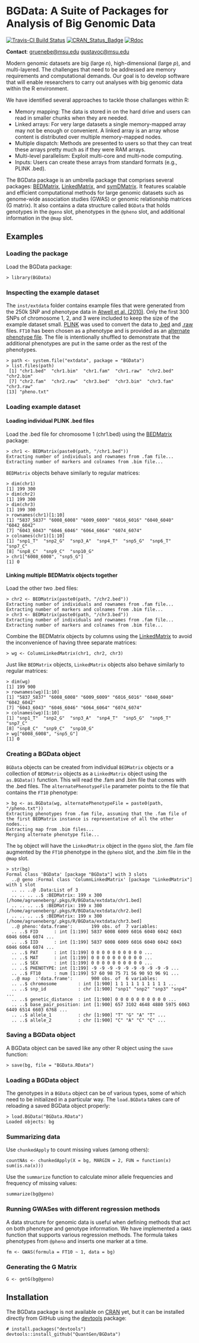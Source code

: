 BGData: A Suite of Packages for Analysis of Big Genomic Data
============================================================

[![Travis-CI Build Status](https://travis-ci.org/QuantGen/BGData.svg?branch=master)](https://travis-ci.org/QuantGen/BGData)
[![CRAN_Status_Badge](http://www.r-pkg.org/badges/version/BGData)](https://cran.r-project.org/package=BGData)
[![Rdoc](http://www.rdocumentation.org/badges/version/BGData)](http://www.rdocumentation.org/packages/BGData)

**Contact**: gruenebe@msu.edu gustavoc@msu.edu

Modern genomic datasets are big (large *n*), high-dimensional (large *p*), and multi-layered. The challenges that need to be addressed are memory requirements and computational demands. Our goal is to develop software that will enable researchers to carry out analyses with big genomic data within the R environment.

We have identified several approaches to tackle those challanges within R:

- Memory mapping: The data is stored in on the hard drive and users can read in smaller chunks when they are needed.
- Linked arrays: For very large datasets a single memory-mapped array may not be enough or convenient. A linked array is an array whose content is distributed over multiple memory-mapped nodes.
- Multiple dispatch: Methods are presented to users so that they can treat these arrays pretty much as if they were RAM arrays.
- Multi-level parallelism: Exploit multi-core and multi-node computing.
- Inputs: Users can create these arrays from standard formats (e.g., PLINK .bed).

The BGData package is an umbrella package that comprises several packages: [BEDMatrix](https://github.com/QuantGen/BEDMatrix), [LinkedMatrix](https://github.com/QuantGen/LinkedMatrix), and [symDMatrix](https://github.com/QuantGen/symDMatrix). It features scalable and efficient computational methods for large genomic datasets such as genome-wide association studies (GWAS) or genomic relationship matrices (G matrix). It also contains a data structure called `BGData` that holds genotypes in the `@geno` slot, phenotypes in the `@pheno` slot, and additional information in the `@map` slot.


Examples
--------

### Loading the package

Load the BGData package:

    > library(BGData)

### Inspecting the example dataset

The `inst/extdata` folder contains example files that were generated from the 250k SNP and phenotype data in [Atwell et al. (2010)](http://www.nature.com/nature/journal/v465/n7298/full/nature08800.html). Only the first 300 SNPs of chromosome 1, 2, and 3 were included to keep the size of the example dataset small. [PLINK](https://www.cog-genomics.org/plink2) was used to convert the data to [.bed](https://www.cog-genomics.org/plink2/input#bed) and [.raw](https://www.cog-genomics.org/plink2/input#raw) files. `FT10` has been chosen as a phenotype and is provided as an [alternate phenotype file](https://www.cog-genomics.org/plink2/input#pheno). The file is intentionally shuffled to demonstrate that the additional phenotypes are put in the same order as the rest of the phenotypes.

    > path <- system.file("extdata", package = "BGData")
    > list.files(path)
     [1] "chr1.bed"  "chr1.bim"  "chr1.fam"  "chr1.raw"  "chr2.bed"  "chr2.bim"
     [7] "chr2.fam"  "chr2.raw"  "chr3.bed"  "chr3.bim"  "chr3.fam"  "chr3.raw"
    [13] "pheno.txt"

### Loading example dataset

#### Loading individual PLINK .bed files

Load the .bed file for chromosome 1 (chr1.bed) using the [BEDMatrix](https://github.com/QuantGen/BEDMatrix) package:

    > chr1 <- BEDMatrix(paste0(path, "/chr1.bed"))
    Extracting number of individuals and rownames from .fam file...
    Extracting number of markers and colnames from .bim file...

`BEDMatrix` objects behave similarly to regular matrices:

    > dim(chr1)
    [1] 199 300
    > dim(chr2)
    [1] 199 300
    > dim(chr3)
    [1] 199 300
    > rownames(chr1)[1:10]
    [1] "5837_5837" "6008_6008" "6009_6009" "6016_6016" "6040_6040" "6042_6042"
    [7] "6043_6043" "6046_6046" "6064_6064" "6074_6074"
    > colnames(chr1)[1:10]
    [1] "snp1_T"  "snp2_G"  "snp3_A"  "snp4_T"  "snp5_G"  "snp6_T"  "snp7_C"
    [8] "snp8_C"  "snp9_C"  "snp10_G"
    > chr1["6008_6008", "snp5_G"]
    [1] 0

#### Linking multiple BEDMatrix objects together

Load the other two .bed files:

    > chr2 <- BEDMatrix(paste0(path, "/chr2.bed"))
    Extracting number of individuals and rownames from .fam file...
    Extracting number of markers and colnames from .bim file...
    > chr3 <- BEDMatrix(paste0(path, "/chr3.bed"))
    Extracting number of individuals and rownames from .fam file...
    Extracting number of markers and colnames from .bim file...

Combine the BEDMatrix objects by columns using the [LinkedMatrix](https://github.com/QuantGen/LinkedMatrix) to avoid the inconvenience of having three separate matrices:

    > wg <- ColumnLinkedMatrix(chr1, chr2, chr3)

Just like `BEDMatrix` objects, `LinkedMatrix` objects also behave similarly to regular matrices:

    > dim(wg)
    [1] 199 900
    > rownames(wg)[1:10]
    [1] "5837_5837" "6008_6008" "6009_6009" "6016_6016" "6040_6040" "6042_6042"
    [7] "6043_6043" "6046_6046" "6064_6064" "6074_6074"
    > colnames(wg)[1:10]
    [1] "snp1_T"  "snp2_G"  "snp3_A"  "snp4_T"  "snp5_G"  "snp6_T"  "snp7_C"
    [8] "snp8_C"  "snp9_C"  "snp10_G"
    > wg["6008_6008", "snp5_G"]
    [1] 0

### Creating a BGData object

`BGData` objects can be created from individual `BEDMatrix` objects or a collection of `BEDMatrix` objects as a `LinkedMatrix` object using the `as.BGData()` function. This will read the .fam and .bim file that comes with the .bed files. The `alternatePhenotypeFile` parameter points to the file that contains the `FT10` phenotype:

    > bg <- as.BGData(wg, alternatePhenotypeFile = paste0(path, "/pheno.txt"))
    Extracting phenotypes from .fam file, assuming that the .fam file of the first BEDMatrix instance is representative of all the other nodes...
    Extracting map from .bim files...
    Merging alternate phenotype file...

The `bg` object will have the `LinkedMatrix` object in the `@geno` slot, the .fam file augmented by the `FT10` phenotype in the `@pheno` slot, and the .bim file in the `@map` slot.

    > str(bg)
    Formal class 'BGData' [package "BGData"] with 3 slots
      ..@ geno :Formal class 'ColumnLinkedMatrix' [package "LinkedMatrix"] with 1 slot
      .. .. ..@ .Data:List of 3
      .. .. .. ..$ :BEDMatrix: 199 x 300 [/home/agrueneberg/.pkgs/R/BGData/extdata/chr1.bed]
      .. .. .. ..$ :BEDMatrix: 199 x 300 [/home/agrueneberg/.pkgs/R/BGData/extdata/chr2.bed]
      .. .. .. ..$ :BEDMatrix: 199 x 300 [/home/agrueneberg/.pkgs/R/BGData/extdata/chr3.bed]
      ..@ pheno:'data.frame':       199 obs. of  7 variables:
      .. ..$ FID      : int [1:199] 5837 6008 6009 6016 6040 6042 6043 6046 6064 6074 ...
      .. ..$ IID      : int [1:199] 5837 6008 6009 6016 6040 6042 6043 6046 6064 6074 ...
      .. ..$ PAT      : int [1:199] 0 0 0 0 0 0 0 0 0 0 ...
      .. ..$ MAT      : int [1:199] 0 0 0 0 0 0 0 0 0 0 ...
      .. ..$ SEX      : int [1:199] 0 0 0 0 0 0 0 0 0 0 ...
      .. ..$ PHENOTYPE: int [1:199] -9 -9 -9 -9 -9 -9 -9 -9 -9 -9 ...
      .. ..$ FT10     : num [1:199] 57 60 98 75 71 56 90 93 96 91 ...
      ..@ map  :'data.frame':       900 obs. of  6 variables:
      .. ..$ chromosome        : int [1:900] 1 1 1 1 1 1 1 1 1 1 ...
      .. ..$ snp_id            : chr [1:900] "snp1" "snp2" "snp3" "snp4" ...
      .. ..$ genetic_distance  : int [1:900] 0 0 0 0 0 0 0 0 0 0 ...
      .. ..$ base_pair_position: int [1:900] 657 3102 4648 4880 5975 6063 6449 6514 6603 6768 ...
      .. ..$ allele_1          : chr [1:900] "T" "G" "A" "T" ...
      .. ..$ allele_2          : chr [1:900] "C" "A" "C" "C" ...

### Saving a BGData object

A BGData object can be saved like any other R object using the `save` function:

    > save(bg, file = "BGData.RData")

### Loading a BGData object

The genotypes in a `BGData` object can be of various types, some of which need to be initialized in a particular way. The `load.BGData` takes care of reloading a saved BGData object properly:

    > load.BGData("BGData.RData")
    Loaded objects: bg

### Summarizing data

Use `chunkedApply` to count missing values (among others):

    countNAs <- chunkedApply(X = bg, MARGIN = 2, FUN = function(x) sum(is.na(x)))

Use the `summarize` function to calculate minor allele frequencies and frequency of missing values:

    summarize(bg@geno)

### Running GWASes with different regression methods

A data structure for genomic data is useful when defining methods that act on both phenotype and genotype information. We have implemented a `GWAS` function that supports various regression methods. The formula takes phenotypes from `@pheno` and inserts one marker at a time.

    fm <- GWAS(formula = FT10 ~ 1, data = bg)

### Generating the G Matrix

    G <- getG(bg@geno)


Installation
------------

The BGData package is not available on [CRAN](http://cran.r-project.org/) yet, but it can be installed directly from GitHub using the [devtools](https://github.com/hadley/devtools) package:

    # install.packages("devtools")
    devtools::install_github("QuantGen/BGData")
